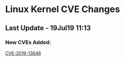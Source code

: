 
# **Linux Kernel CVE Changes**

## Last Update - 19Jul19 11:13

### **New CVEs Added:**

[CVE-2019-13648](cves/CVE-2019-13648)  


